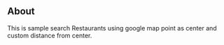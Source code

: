 ## About
This is sample search Restaurants using google map point as center and custom distance from center.
